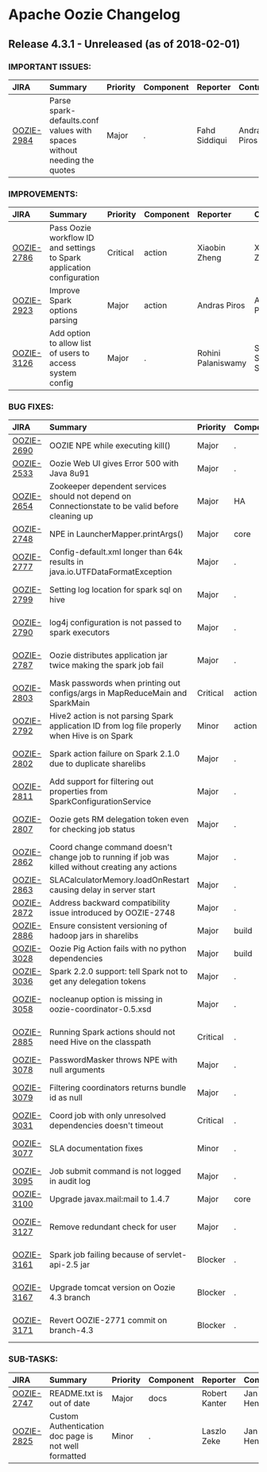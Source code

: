 
<!---
# Licensed to the Apache Software Foundation (ASF) under one
# or more contributor license agreements.  See the NOTICE file
# distributed with this work for additional information
# regarding copyright ownership.  The ASF licenses this file
# to you under the Apache License, Version 2.0 (the
# "License"); you may not use this file except in compliance
# with the License.  You may obtain a copy of the License at
#
#     http://www.apache.org/licenses/LICENSE-2.0
#
# Unless required by applicable law or agreed to in writing, software
# distributed under the License is distributed on an "AS IS" BASIS,
# WITHOUT WARRANTIES OR CONDITIONS OF ANY KIND, either express or implied.
# See the License for the specific language governing permissions and
# limitations under the License.
-->
# Apache Oozie Changelog

## Release 4.3.1 - Unreleased (as of 2018-02-01)



### IMPORTANT ISSUES:

| JIRA | Summary | Priority | Component | Reporter | Contributor |
|:---- |:---- | :--- |:---- |:---- |:---- |
| [OOZIE-2984](https://issues.apache.org/jira/browse/OOZIE-2984) | Parse spark-defaults.conf values with spaces without needing the quotes |  Major | . | Fahd Siddiqui | Andras Piros |


### IMPROVEMENTS:

| JIRA | Summary | Priority | Component | Reporter | Contributor |
|:---- |:---- | :--- |:---- |:---- |:---- |
| [OOZIE-2786](https://issues.apache.org/jira/browse/OOZIE-2786) | Pass Oozie workflow ID and settings to Spark application configuration |  Critical | action | Xiaobin Zheng | Xiaobin Zheng |
| [OOZIE-2923](https://issues.apache.org/jira/browse/OOZIE-2923) | Improve Spark options parsing |  Major | action | Andras Piros | Andras Piros |
| [OOZIE-3126](https://issues.apache.org/jira/browse/OOZIE-3126) | Add option to allow list of users to access system config |  Major | . | Rohini Palaniswamy | Satish Subhashrao Saley |


### BUG FIXES:

| JIRA | Summary | Priority | Component | Reporter | Contributor |
|:---- |:---- | :--- |:---- |:---- |:---- |
| [OOZIE-2690](https://issues.apache.org/jira/browse/OOZIE-2690) | OOZIE NPE while executing kill() |  Major | . | Cheng Xu | Abhishek Bafna |
| [OOZIE-2533](https://issues.apache.org/jira/browse/OOZIE-2533) | Oozie Web UI gives Error 500 with Java 8u91 |  Major | . | Robert Kanter | Attila Sasvari |
| [OOZIE-2654](https://issues.apache.org/jira/browse/OOZIE-2654) | Zookeeper dependent services should not depend on Connectionstate to be valid before cleaning up |  Major | HA | Venkat Ranganathan | Venkat Ranganathan |
| [OOZIE-2748](https://issues.apache.org/jira/browse/OOZIE-2748) | NPE in LauncherMapper.printArgs() |  Major | core | Peter Bacsko | Peter Bacsko |
| [OOZIE-2777](https://issues.apache.org/jira/browse/OOZIE-2777) | Config-default.xml longer than 64k results in  java.io.UTFDataFormatException |  Major | . | Peter Cseh | Peter Cseh |
| [OOZIE-2799](https://issues.apache.org/jira/browse/OOZIE-2799) | Setting log location for spark sql on hive |  Major | . | Satish Subhashrao Saley | Satish Subhashrao Saley |
| [OOZIE-2790](https://issues.apache.org/jira/browse/OOZIE-2790) | log4j configuration is not passed to spark executors |  Major | . | Satish Subhashrao Saley | Satish Subhashrao Saley |
| [OOZIE-2787](https://issues.apache.org/jira/browse/OOZIE-2787) | Oozie distributes application jar twice making the spark job fail |  Major | . | Satish Subhashrao Saley | Satish Subhashrao Saley |
| [OOZIE-2803](https://issues.apache.org/jira/browse/OOZIE-2803) | Mask passwords when printing out configs/args in MapReduceMain and SparkMain |  Critical | action | Peter Bacsko | Peter Bacsko |
| [OOZIE-2792](https://issues.apache.org/jira/browse/OOZIE-2792) | Hive2 action is not parsing Spark application ID from log file properly when Hive is on Spark |  Minor | action | Xiaobin Zheng | Xiaobin Zheng |
| [OOZIE-2802](https://issues.apache.org/jira/browse/OOZIE-2802) | Spark action failure on Spark 2.1.0 due to duplicate sharelibs |  Major | . | Satish Subhashrao Saley | Peter Cseh |
| [OOZIE-2811](https://issues.apache.org/jira/browse/OOZIE-2811) | Add support for filtering out properties from SparkConfigurationService |  Major | . | Peter Cseh | Peter Cseh |
| [OOZIE-2807](https://issues.apache.org/jira/browse/OOZIE-2807) | Oozie gets RM delegation token even for checking job status |  Major | . | Rohini Palaniswamy | Satish Subhashrao Saley |
| [OOZIE-2862](https://issues.apache.org/jira/browse/OOZIE-2862) | Coord change command doesn't change job to running if job was killed without creating any actions |  Major | . | Purshotam Shah | Purshotam Shah |
| [OOZIE-2863](https://issues.apache.org/jira/browse/OOZIE-2863) | SLACalculatorMemory.loadOnRestart causing delay in server start |  Major | . | Purshotam Shah | Purshotam Shah |
| [OOZIE-2872](https://issues.apache.org/jira/browse/OOZIE-2872) | Address backward compatibility issue introduced by OOZIE-2748 |  Major | . | Peter Bacsko | Peter Bacsko |
| [OOZIE-2886](https://issues.apache.org/jira/browse/OOZIE-2886) | Ensure consistent versioning of hadoop jars in sharelibs |  Major | build | Robert Kanter | Artem Ervits |
| [OOZIE-3028](https://issues.apache.org/jira/browse/OOZIE-3028) | Oozie Pig Action fails with no python dependencies |  Major | build | Prabhu Joseph | Artem Ervits |
| [OOZIE-3036](https://issues.apache.org/jira/browse/OOZIE-3036) | Spark 2.2.0 support: tell Spark not to get any delegation tokens |  Major | . | Andras Piros | Andras Piros |
| [OOZIE-3058](https://issues.apache.org/jira/browse/OOZIE-3058) | nocleanup option is missing in oozie-coordinator-0.5.xsd |  Major | . | Satish Subhashrao Saley | Satish Subhashrao Saley |
| [OOZIE-2885](https://issues.apache.org/jira/browse/OOZIE-2885) | Running Spark actions should not need Hive on the classpath |  Critical | . | Peter Cseh | Satish Subhashrao Saley |
| [OOZIE-3078](https://issues.apache.org/jira/browse/OOZIE-3078) | PasswordMasker throws NPE with null arguments |  Major | . | Attila Sasvari | Attila Sasvari |
| [OOZIE-3079](https://issues.apache.org/jira/browse/OOZIE-3079) | Filtering coordinators returns bundle id as null |  Major | . | Satish Subhashrao Saley | Satish Subhashrao Saley |
| [OOZIE-3031](https://issues.apache.org/jira/browse/OOZIE-3031) | Coord job with only unresolved dependencies doesn't timeout |  Critical | . | Purshotam Shah | Purshotam Shah |
| [OOZIE-3077](https://issues.apache.org/jira/browse/OOZIE-3077) | SLA documentation fixes |  Minor | . | Satish Subhashrao Saley | Satish Subhashrao Saley |
| [OOZIE-3095](https://issues.apache.org/jira/browse/OOZIE-3095) | Job submit command is not logged in audit log |  Major | . | Purshotam Shah | Purshotam Shah |
| [OOZIE-3100](https://issues.apache.org/jira/browse/OOZIE-3100) | Upgrade javax.mail:mail to 1.4.7 |  Major | core | Andras Piros | Andras Piros |
| [OOZIE-3127](https://issues.apache.org/jira/browse/OOZIE-3127) | Remove redundant check for user |  Major | . | Satish Subhashrao Saley | Satish Subhashrao Saley |
| [OOZIE-3161](https://issues.apache.org/jira/browse/OOZIE-3161) | Spark job failing because of servlet-api-2.5 jar |  Blocker | . | Satish Subhashrao Saley | Satish Subhashrao Saley |
| [OOZIE-3167](https://issues.apache.org/jira/browse/OOZIE-3167) | Upgrade tomcat version on Oozie 4.3 branch |  Blocker | . | Satish Subhashrao Saley | Satish Subhashrao Saley |
| [OOZIE-3171](https://issues.apache.org/jira/browse/OOZIE-3171) | Revert OOZIE-2771 commit on branch-4.3 |  Blocker | . | Satish Subhashrao Saley | Satish Subhashrao Saley |


### SUB-TASKS:

| JIRA | Summary | Priority | Component | Reporter | Contributor |
|:---- |:---- | :--- |:---- |:---- |:---- |
| [OOZIE-2747](https://issues.apache.org/jira/browse/OOZIE-2747) | README.txt is out of date |  Major | docs | Robert Kanter | Jan Hentschel |
| [OOZIE-2825](https://issues.apache.org/jira/browse/OOZIE-2825) | Custom Authentication doc page is not well formatted |  Minor | . | Laszlo Zeke | Jan Hentschel |


